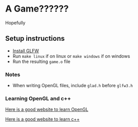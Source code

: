 # A Game??????

Hopefully

## Setup instructions

- [Install GLFW](https://www.glfw.org/download.html)
- Run `make linux` if on linux or `make windows` if on windows
- Run the resulting `game.o` file

### Notes

- When writing OpenGL files, include `glad.h` before `glfw3.h`

### Learning OpenGL and c++

[Here is a good website to learn OpenGL](https://www.learnopengl.com/)

[Here is a good website to learn c++](https://www.learncpp.com/)
